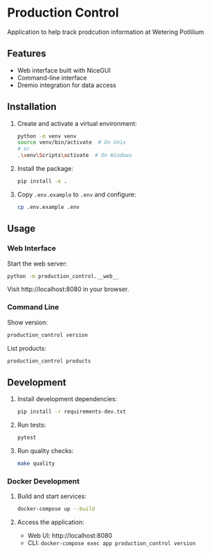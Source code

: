 # Production Control

Application to help track prodcution information at Wetering Potlilium

## Features

- Web interface built with NiceGUI
- Command-line interface
- Dremio integration for data access

## Installation

1. Create and activate a virtual environment:

   ```bash
   python -m venv venv
   source venv/bin/activate  # On Unix
   # or
   .\venv\Scripts\activate  # On Windows
   ```

1. Install the package:

   ```bash
   pip install -e .
   ```

1. Copy `.env.example` to `.env` and configure:

   ```bash
   cp .env.example .env
   ```

## Usage

### Web Interface

Start the web server:

```bash
python -m production_control.__web__
```

Visit http://localhost:8080 in your browser.

### Command Line

Show version:

```bash
production_control version
```

List products:

```bash
production_control products
```

## Development

1. Install development dependencies:

   ```bash
   pip install -r requirements-dev.txt
   ```

1. Run tests:

   ```bash
   pytest
   ```

1. Run quality checks:

   ```bash
   make quality
   ```

### Docker Development

1. Build and start services:

   ```bash
   docker-compose up --build
   ```

1. Access the application:

   - Web UI: http://localhost:8080
   - CLI: `docker-compose exec app production_control version`
